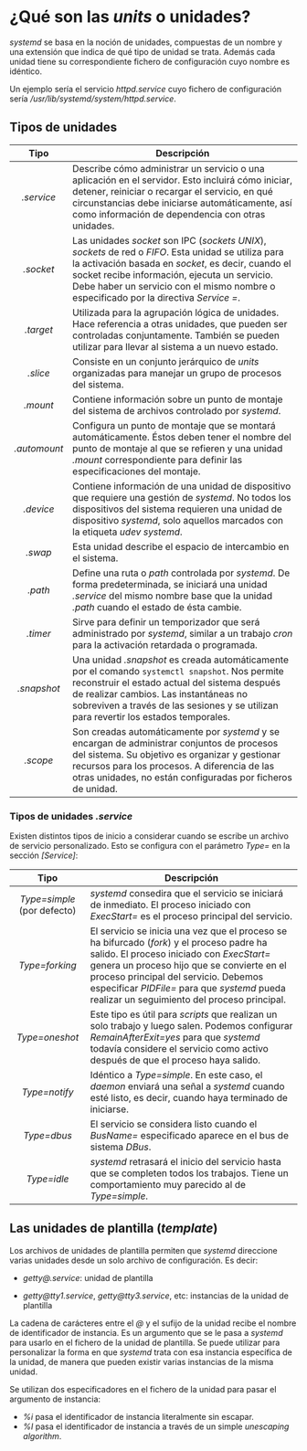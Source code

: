 
# ¿Qué son las _units_ o unidades?

_systemd_ se basa en la noción de unidades, compuestas de un nombre y una extensión que indica de qué tipo de unidad se trata. Además cada unidad tiene su correspondiente fichero de configuración cuyo nombre es idéntico.
 
Un ejemplo sería el servicio _httpd.service_ cuyo fichero de configuración sería _/usr/lib/systemd/system/httpd.service_.


## Tipos de unidades

| Tipo | Descripción |
| :---: | ----------- |
| _.service_ | Describe cómo administrar un servicio o una aplicación en el servidor. Esto incluirá cómo iniciar, detener, reiniciar o recargar el servicio, en qué circunstancias debe iniciarse automáticamente, así como información de dependencia con otras unidades. |
| _.socket_ | Las unidades _socket_ son IPC (_sockets UNIX_), _sockets_ de red o _FIFO_. Esta unidad se utiliza para la activación basada en _socket_, es decir, cuando el socket recibe información, ejecuta un servicio. Debe haber un servicio con el mismo nombre o especificado por la directiva _Service =_. |
| _.target_ | Utilizada para la agrupación lógica de unidades. Hace referencia a otras unidades, que pueden ser controladas conjuntamente. También se pueden utilizar para llevar al sistema a un nuevo estado. |
| _.slice_ | Consiste en un conjunto jerárquico de _units_ organizadas para manejar un grupo de procesos del sistema. |
| _.mount_ | Contiene información sobre un punto de montaje del sistema de archivos controlado por _systemd_.
| _.automount_ | Configura un punto de montaje que se montará automáticamente. Éstos deben tener el nombre del punto de montaje al que se refieren y una unidad _.mount_ correspondiente para definir las especificaciones del montaje. |
| _.device_ | Contiene información de una unidad de dispositivo que requiere una gestión de _systemd_. No todos los dispositivos del sistema requieren una unidad de dispositivo _systemd_, solo aquellos marcados con la etiqueta _udev systemd_. |
| _.swap_ | Esta unidad describe el espacio de intercambio en el sistema. |
| _.path_ | Define una ruta o _path_ controlada por _systemd_. De forma predeterminada, se iniciará una unidad _.service_ del mismo nombre base que la unidad _.path_ cuando el estado de ésta cambie. |
| _.timer_ | Sirve para definir un temporizador que será administrado por _systemd_, similar a un trabajo _cron_ para la activación retardada o programada. |
| _.snapshot_ | Una unidad _.snapshot_ es creada automáticamente por el comando `systemctl snapshot`. Nos permite reconstruir el estado actual del sistema después de realizar cambios. Las instantáneas no sobreviven a través de las sesiones y se utilizan para revertir los estados temporales. |
| _.scope_ | Son creadas automáticamente por _systemd_ y se encargan de administrar conjuntos de procesos del sistema. Su objetivo es organizar y gestionar recursos para los procesos. A diferencia de las otras unidades, no están configuradas por ficheros de unidad. |


### Tipos de unidades _.service_

Existen distintos tipos de inicio a considerar cuando se escribe un archivo de servicio personalizado. Esto se configura con el parámetro _Type=_ en la sección _[Service]_:

| Tipo | Descripción |
| :---: | ----------- |
| _Type=simple_ (por defecto) | _systemd_ consedira que el servicio se iniciará de inmediato. El proceso iniciado con _ExecStart=_ es el proceso principal del servicio. |
| _Type=forking_ | El servicio se inicia una vez que el proceso se ha bifurcado (_fork_) y el proceso padre ha salido. El proceso iniciado con _ExecStart=_ genera un proceso hijo que se convierte en el proceso principal del servicio. Debemos especificar _PIDFile=_ para que _systemd_ pueda realizar un seguimiento del proceso principal. |
| _Type=oneshot_ | Este tipo es útil para _scripts_ que realizan un solo trabajo y luego salen. Podemos configurar _RemainAfterExit=yes_ para que _systemd_ todavía considere el servicio como activo después de que el proceso haya salido. |
| _Type=notify_ | Idéntico a _Type=simple_. En este caso, el _daemon_ enviará una señal a _systemd_ cuando esté listo, es decir, cuando haya terminado de iniciarse. |
| _Type=dbus_ | El servicio se considera listo cuando el _BusName=_ especificado aparece en el bus de sistema _DBus_. |
| _Type=idle_ | _systemd_ retrasará el inicio del servicio hasta que se completen todos los trabajos. Tiene un comportamiento muy parecido al de _Type=simple_. |


## Las unidades de plantilla (_template_)

Los archivos de unidades de plantilla permiten que _systemd_ direccione varias unidades desde un solo archivo de configuración. Es decir:

* _getty@.service_: unidad de plantilla

* _getty@tty1.service_, _getty@tty3.service_, etc: instancias de la unidad de plantilla

La cadena de carácteres entre el _@_ y el sufijo de la unidad recibe el nombre de identificador de instancia. Es un argumento que se le pasa a _systemd_ para usarlo en el fichero de la unidad de plantilla. Se puede utilizar para personalizar la forma en que _systemd_ trata con esa instancia específica de la unidad, de manera que pueden existir varias instancias de la misma unidad.

Se utilizan dos especificadores en el fichero de la unidad para pasar el argumento de instancia:

* _%i_ pasa el identificador de instancia literalmente sin escapar.
* _%I_ pasa el identificador de instancia a través de un simple _unescaping algorithm_.

